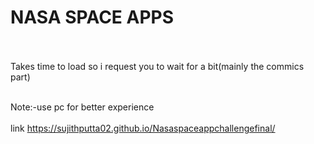# NASA SPACE APPS<br><br>
Takes time to load so i request you to wait for a bit(mainly the commics part)<br><br>

Note:-use pc for better experience<br><br>
link https://sujithputta02.github.io/Nasaspaceappchallengefinal/
